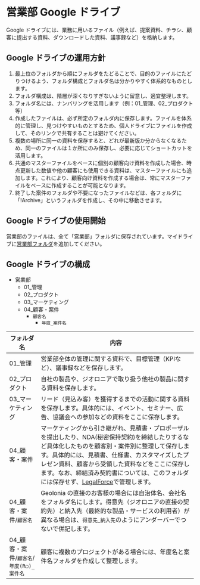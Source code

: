 # 営業部 Google ドライブ

Google ドライブには、業務に用いるファイル（例えば、提案資料、チラシ、顧客に提出する資料、ダウンロードした資料、議事録など）を格納します。

## Google ドライブの運用方針

1. 最上位のフォルダから順にフォルダをたどることで、目的のファイルにたどりつけるよう、フォルダ構成とフォルダ名は分かりやすく体系的なものとします。
2. フォルダ構成は、階層が深くなりすぎないように留意し、適宜整理します。
3. フォルダ名には、ナンバリングを活用します（例：01_管理、02_プロダクト 等）
4. 作成したファイルは、必ず所定のフォルダ内に保存します。ファイルを体系的に管理し、見つけやすいものとするため、個人ドライブにファイルを作成して、そのリンクで共有することは避けてください。
5. 複数の場所に同一の資料を保存すると、どれが最新版か分からなくなるため、同一のファイルは１か所にのみ保存し、必要に応じてショートカットを活用します。
6. 共通のマスターファイルをベースに個別の顧客向け資料を作成した場合、時点更新した数値や他の顧客にも使用できる資料は、マスターファイルにも追加します。これにより、顧客向け資料を作成する場合は、常にマスターファイルをベースに作成することが可能となります。
7. 終了した案件のフォルダや不要になったファイルなどは、各フォルダに「!Archive」というフォルダを作成し、その中に移動させます。

## Google ドライブの使用開始

営業部のファイルは、全て「営業部」フォルダに保存されています。マイドライブに[営業部フォルダ](https://drive.google.com/drive/folders/1nU0uq7OrmBprvbE-wJ_EJZy_L0-Sdrol)を追加してください。

## Google ドライブの構成

* 営業部  
  * 01_管理
  * 02_プロダクト  
  * 03_マーケティング  
  * 04_顧客・案件  
    * `顧客名`
      * `年度_案件名`

| フォルダ名 | 内容 | 
| ----------------------------------------- | ---------------------------------------------------------------------------------------------------------------------------------------------------------------------------------------------------------------------------------------------------------------------------------------------------------------------------------------------------------------------------------------------------- | 
| 01_管理 | 営業部全体の管理に関する資料で、目標管理（KPIなど）、議事録などを保存します。 | 
| 02_プロダクト | 自社の製品や、ジオロニアで取り扱う他社の製品に関する資料を保存します。 | 
| 03_マーケティング | リード（見込み客）を獲得するまでの活動に関する資料を保存します。具体的には、イベント、セミナー、広告、協議会への参加などの資料をここに保存します。 | 
| 04_顧客・案件 | マーケティングから引き継がれ、見積書・プロポーザルを提出したり、NDA(秘密保持契約)を締結したりするなど具体化したものを顧客別・案件別に整理して保存します。具体的には、見積書、仕様書、カスタマイズしたプレゼン資料、顧客から受領した資料などをここに保存します。なお、締結済み契約書については、このフォルダには保存せず、[LegalForce](https://marshall.legalforce-cloud.com/documents)で管理します。 | 
| 04_顧客・案件/`顧客名` | Geolonia の直接のお客様の場合には自治体名、会社名をフォルダ名にします。得意先（ジオロニアの直接の契約先）と納入先（最終的な製品・サービスの利用者）が異なる場合は、`得意先`_`納入先`のようにアンダーバーでつないで併記します。 | 
| 04_顧客・案件/`顧客名`/`年度(R◯)_案件名` | 顧客に複数のプロジェクトがある場合には、年度名と案件名フォルダを作成して整理します。 | 
